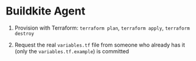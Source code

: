 # Buildkite Agent

1. Provision with Terraform: `terraform plan`, `terraform apply`, `terraform destroy`

1. Request the real `variables.tf` file from someone who already has it (only the `variables.tf.example`) is committed
